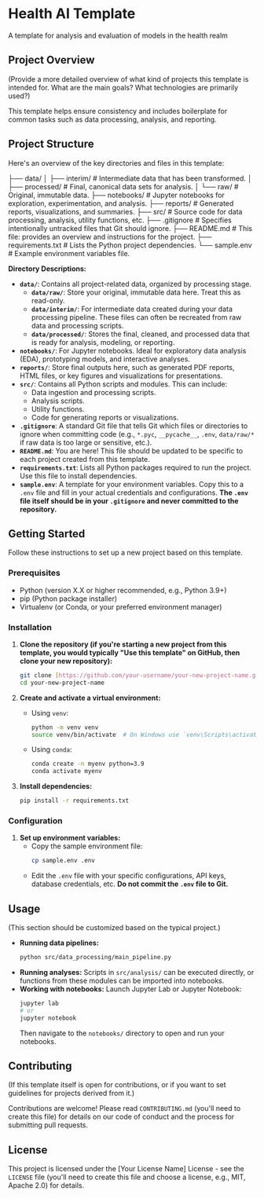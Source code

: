 # Health AI Template

A template for analysis and evaluation of models in the health realm

## Project Overview

(Provide a more detailed overview of what kind of projects this template is intended for. What are the main goals? What technologies are primarily used?)

This template helps ensure consistency and includes boilerplate for common tasks such as data processing, analysis, and reporting.

## Project Structure

Here's an overview of the key directories and files in this template:

├── data/
│   ├── interim/        # Intermediate data that has been transformed.
│   ├── processed/      # Final, canonical data sets for analysis.
│   └── raw/            # Original, immutable data.
├── notebooks/          # Jupyter notebooks for exploration, experimentation, and analysis.
├── reports/            # Generated reports, visualizations, and summaries.
├── src/                # Source code for data processing, analysis, utility functions, etc.
├── .gitignore          # Specifies intentionally untracked files that Git should ignore.
├── README.md           # This file: provides an overview and instructions for the project.
├── requirements.txt    # Lists the Python project dependencies.
└── sample.env          # Example environment variables file.

**Directory Descriptions:**

* **`data/`**: Contains all project-related data, organized by processing stage.
    * **`data/raw/`**: Store your original, immutable data here. Treat this as read-only.
    * **`data/interim/`**: For intermediate data created during your data processing pipeline. These files can often be recreated from raw data and processing scripts.
    * **`data/processed/`**: Stores the final, cleaned, and processed data that is ready for analysis, modeling, or reporting.
* **`notebooks/`**: For Jupyter notebooks. Ideal for exploratory data analysis (EDA), prototyping models, and interactive analyses.
* **`reports/`**: Store final outputs here, such as generated PDF reports, HTML files, or key figures and visualizations for presentations.
* **`src/`**: Contains all Python scripts and modules. This can include:
    * Data ingestion and processing scripts.
    * Analysis scripts.
    * Utility functions.
    * Code for generating reports or visualizations.
* **`.gitignore`**: A standard Git file that tells Git which files or directories to ignore when committing code (e.g., `*.pyc`, `__pycache__`, `.env`, `data/raw/*` if raw data is too large or sensitive, etc.).
* **`README.md`**: You are here! This file should be updated to be specific to each project created from this template.
* **`requirements.txt`**: Lists all Python packages required to run the project. Use this file to install dependencies.
* **`sample.env`**: A template for your environment variables. Copy this to a `.env` file and fill in your actual credentials and configurations. **The `.env` file itself should be in your `.gitignore` and never committed to the repository.**

## Getting Started

Follow these instructions to set up a new project based on this template.

### Prerequisites

* Python (version X.X or higher recommended, e.g., Python 3.9+)
* pip (Python package installer)
* Virtualenv (or Conda, or your preferred environment manager)

### Installation

1.  **Clone the repository (if you're starting a new project from this template, you would typically "Use this template" on GitHub, then clone your new repository):**
    ```bash
    git clone [https://github.com/your-username/your-new-project-name.git](https://github.com/your-username/your-new-project-name.git)
    cd your-new-project-name
    ```

2.  **Create and activate a virtual environment:**
    * Using `venv`:
        ```bash
        python -m venv venv
        source venv/bin/activate  # On Windows use `venv\Scripts\activate`
        ```
    * Using `conda`:
        ```bash
        conda create -n myenv python=3.9
        conda activate myenv
        ```

3.  **Install dependencies:**
    ```bash
    pip install -r requirements.txt
    ```

### Configuration

1.  **Set up environment variables:**
    * Copy the sample environment file:
        ```bash
        cp sample.env .env
        ```
    * Edit the `.env` file with your specific configurations, API keys, database credentials, etc. **Do not commit the `.env` file to Git.**

## Usage

(This section should be customized based on the typical project.)

* **Running data pipelines:**
    ```bash
    python src/data_processing/main_pipeline.py
    ```
* **Running analyses:**
    Scripts in `src/analysis/` can be executed directly, or functions from these modules can be imported into notebooks.
* **Working with notebooks:**
    Launch Jupyter Lab or Jupyter Notebook:
    ```bash
    jupyter lab
    # or
    jupyter notebook
    ```
    Then navigate to the `notebooks/` directory to open and run your notebooks.

## Contributing

(If this template itself is open for contributions, or if you want to set guidelines for projects derived from it.)

Contributions are welcome! Please read `CONTRIBUTING.md` (you'll need to create this file) for details on our code of conduct and the process for submitting pull requests.

## License

This project is licensed under the [Your License Name] License - see the `LICENSE` file (you'll need to create this file and choose a license, e.g., MIT, Apache 2.0) for details.
